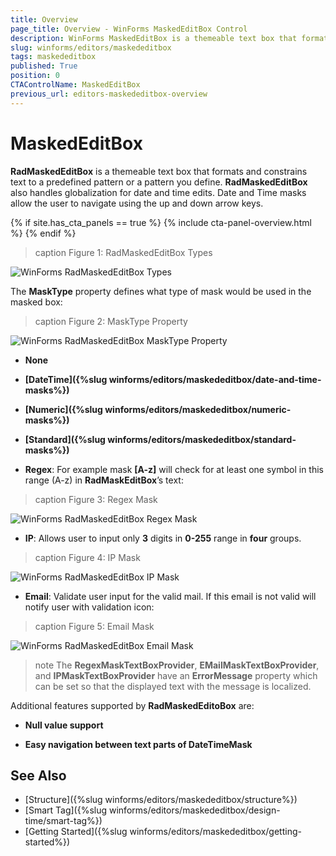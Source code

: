 ```yaml
---
title: Overview
page_title: Overview - WinForms MaskedEditBox Control
description: WinForms MaskedEditBox is a themeable text box that formats and constrains text to a predefined pattern or a pattern you define. 
slug: winforms/editors/maskededitbox
tags: maskededitbox
published: True
position: 0
CTAControlName: MaskedEditBox
previous_url: editors-maskededitbox-overview
---
```


# MaskedEditBox

__RadMaskedEditBox__ is a themeable text box that formats and constrains text to a predefined pattern or a pattern you define. __RadMaskedEditBox__ also handles globalization for date and time edits. Date and Time masks allow the user to navigate using the up and down arrow keys.

{% if site.has_cta_panels == true %}
{% include cta-panel-overview.html %}
{% endif %}

>caption Figure 1: RadMaskedEditBox Types

![WinForms RadMaskedEditBox Types](images/editors-maskededitbox-overview001.png)

The __MaskType__ property defines what type of mask would be used in the masked box:

>caption Figure 2: MaskType Property

![WinForms RadMaskedEditBox MaskType Property](images/editors-maskededitbox-overview002.png)

* __None__

* __[DateTime]({%slug winforms/editors/maskededitbox/date-and-time-masks%})__

* __[Numeric]({%slug winforms/editors/maskededitbox/numeric-masks%})__

* __[Standard]({%slug winforms/editors/maskededitbox/standard-masks%})__

* __Regex__: For example mask __[A-z]__ will check for at least one symbol in this range (A-z) in __RadMaskEditBox__’s text:

>caption Figure 3: Regex Mask

![WinForms RadMaskedEditBox Regex Mask](images/editors-maskededitbox-overview003.png)

* __IP__: Allows user to input only __3__ digits in __0-255__ range in __four__ groups.

>caption Figure 4: IP Mask

![WinForms RadMaskedEditBox IP Mask](images/editors-maskededitbox-overview004.png)

* __Email__: Validate user input for the valid mail. If this email is not valid will notify user with validation icon:

>caption Figure 5: Email Mask

![WinForms RadMaskedEditBox Email Mask](images/editors-maskededitbox-overview005.png)


>note The **RegexMaskTextBoxProvider**, **EMailMaskTextBoxProvider**, and **IPMaskTextBoxProvider** have an **ErrorMessage** property which can be set so that the displayed text with the message is localized.

Additional features supported by __RadMaskedEditoBox__ are:

* __Null value support__

* __Easy navigation between text parts of DateTimeMask__

## See Also

* [Structure]({%slug winforms/editors/maskededitbox/structure%})
* [Smart Tag]({%slug winforms/editors/maskededitbox/design-time/smart-tag%})
* [Getting Started]({%slug winforms/editors/maskededitbox/getting-started%})
